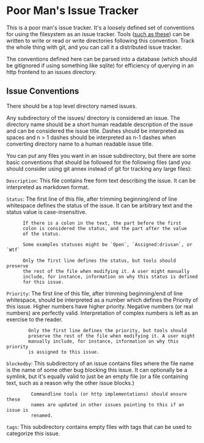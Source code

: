 # Poor Man's Issue Tracker

This is a poor man's issue tracker. It's a loosely defined set of conventions
for using the filesystem as an issue tracker. Tools ([such as these](https://github.com/driusan/IssueTrackerTools)) can be written to write
or read or write directories following this convention. Track the whole thing
with git, and you can call it a distributed issue tracker.

The conventions defined here can be parsed into a database (which should be 
gitignored if using something like sqlite) for efficiency of querying in an
http frontend to an issues directory.

## Issue Conventions

There should be a top level directory named issues.

Any subdirectory of the issues/ directory is considered an issue. The 
directory name should be a short human readable description of the issue 
and can be considered the issue title. Dashes should be interpreted as 
spaces and n > 1 dashes should be interpreted as n-1 dashes when 
converting directory name to a human readable issue title.

You can put any files you want in an issue subdirectory, but there are 
some basic conventions that should be followed for the following files 
(and you should consider using git annex instead of git for tracking any
large files):

`Description`: This file contains free form text describing the issue. 
               It can be interpreted as markdown format.

`Status`: The first line of this file, after trimming beginning/end of 
          line whitespace defines the status of the issue. It can be 
          arbitrary text and the status value is case-insensitive.

          If there is a colon in the text, the part before the first 
          colon is considered the status, and the part after the value 
          of the status.

          Some examples statuses might be `Open`, `Assigned:driusan`, or `Wtf`

          Only the first line defines the status, but tools should preserve
          the rest of the file when modifying it. A user might manually 
          include, for instance, information on why this status is defined 
          for this issue.

`Priority`: The first line of this file, after trimming beginning/end of 
            line whitespace, should be interpreted as a number which
            defines the Priority of this issue. Higher numbers have higher 
            priority. Negative numbers (or real numbers) are perfectly valid. 
            Interpretation of complex numbers is left as an exercise to the 
            reader.

            Only the first line defines the priority, but tools should
            preserve the rest of the file when modifying it. A user might 
            manually include, for instance, information on why this priority 
            is assigned to this issue.

`blockedby`: This subdirectory of an issue contains files where the file 
             name is the name of some other bug blocking this issue. It can 
             optionally be a symlink, but it's equally valid to just be an 
             empty file (or a file containing text, such as a reason why 
             the other issue blocks.)
             
             Commandline tools (or http implementations) should ensure these 
             names are updated in other issues pointing to this if an issue is 
             renamed.

`tags`: This subdirectory contains empty files with tags that can be used 
        to categorize this issue.
